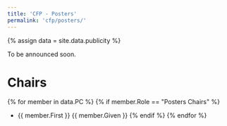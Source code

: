 ```yaml
---
title: 'CFP - Posters'
permalink: 'cfp/posters/'
---
```


{% assign data = site.data.publicity %}

To be announced soon.

<!--
# Important Dates

{% assign dates = data['Important Dates'] %}

|                         | Dates          |
| ------------------------|----------------|
{%- for date in dates %}
  {%- if date['Event Type'] == "poster" %}
| {{ date.Event }} | {{ date.Date }} |
  {%- endif %}
{%- endfor %}



# Submission

# Poster Presentation

# Contact

# Posters Co-Chairs

-->

# Chairs

{% for member in data.PC %}
  {% if member.Role == "Posters Chairs" %}
- {{ member.First }} {{ member.Given }}
  {% endif %}
{% endfor %}
